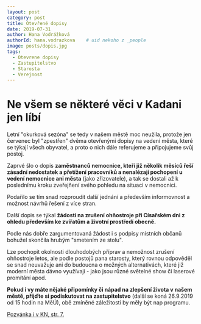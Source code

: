 ```yaml
---
layout: post
category: post
title: Otevřené dopisy   
date: 2019-07-31
author: Hana Vodrážková
authorId: hana.vodrazkova    # uid nekoho z _people
image: posts/dopis.jpg
tags:
  - Otevrene dopisy
  - Zastupitelstvo
  - Starosta
  - Verejnost
---
```


# Ne všem se některé věci v Kadani jen líbí  


Letní "okurková sezóna" se tedy v našem městě moc neužila, protože jen červenec byl "zpestřen" dvěma otevřenými dopisy na vedení města, 
které se týkají všech obyvatel, a proto o nich dále referujeme a připojujeme svůj postoj.

Zaprvé šlo o dopis **zaměstnanců nemocnice, kteří již několik měsíců řeší zásadní nedostatek a přetížení pracovníků a nenalézají pochopení u vedení nemocnice ani města** (jako zřizovatele), a tak se dostali až k poslednímu kroku zveřejňení svého pohledu na situaci v nemocnici.

Podařilo se tím snad rozproudit další jednání a především informovnost a možnost návrhů řešení z více stran.
 
Další dopis se týkal **žádosti na zrušení ohňostroje při Císařském dni z ohledu především ke zvířatům a životní prostředí obecně.**

Podle nás dobře zargumentovaná žádost i s podpisy místních občanů bohužel skončila hrubým "smetením ze stolu". 

Lze pochopit okolnosti dlouhodobých příprav a nemožnost zrušení ohňostroje letos, ale podle postojů pana starosty, který rovnou odpověděl se snad neuvažuje ani do budoucna o možných alternativách, které již moderní města dávno využívají - jako jsou různé světelné show či laserové promítání apod. 

**Pokud i vy máte nějaké připomínky či nápad na zlepšení života v našem městě, přijďte si podiskutovat na zastupitelstvo**
(další se koná 26.9.2019 od 15 hodin na MěÚ), obě zmíněné záležitosti by měly být nap programu.

[Pozvánka i v KN, str. 7.](http://www.kadanskenoviny.cz/files/KN-2019_14_web.pdf)

 


 

